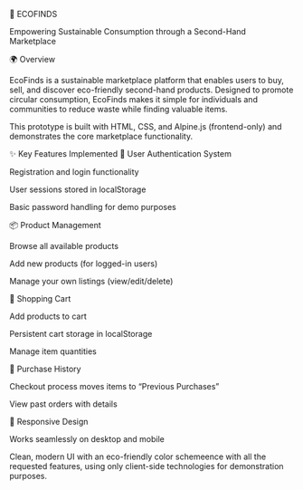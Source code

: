 🌱 ECOFINDS

Empowering Sustainable Consumption through a Second-Hand Marketplace

🌍 Overview

EcoFinds is a sustainable marketplace platform that enables users to buy, sell, and discover eco-friendly second-hand products.
Designed to promote circular consumption, EcoFinds makes it simple for individuals and communities to reduce waste while finding valuable items.

This prototype is built with HTML, CSS, and Alpine.js (frontend-only) and demonstrates the core marketplace functionality.

✨ Key Features Implemented
🔐 User Authentication System

Registration and login functionality

User sessions stored in localStorage

Basic password handling for demo purposes

📦 Product Management

Browse all available products

Add new products (for logged-in users)

Manage your own listings (view/edit/delete)

🛒 Shopping Cart

Add products to cart

Persistent cart storage in localStorage

Manage item quantities

📜 Purchase History

Checkout process moves items to “Previous Purchases”

View past orders with details

📱 Responsive Design

Works seamlessly on desktop and mobile

Clean, modern UI with an eco-friendly color schemeence with all the requested features, using only client-side technologies for demonstration purposes.

